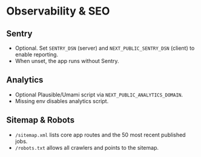# Observability & SEO

## Sentry
- Optional. Set `SENTRY_DSN` (server) and `NEXT_PUBLIC_SENTRY_DSN` (client) to enable reporting.
- When unset, the app runs without Sentry.

## Analytics
- Optional Plausible/Umami script via `NEXT_PUBLIC_ANALYTICS_DOMAIN`.
- Missing env disables analytics script.

## Sitemap & Robots
- `/sitemap.xml` lists core app routes and the 50 most recent published jobs.
- `/robots.txt` allows all crawlers and points to the sitemap.
